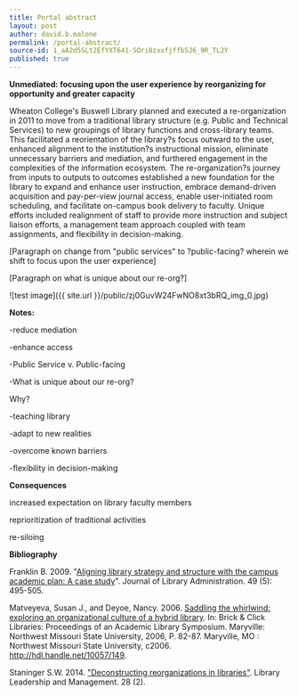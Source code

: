```yaml
---
title: Portal abstract
layout: post
author: david.b.malone
permalink: /portal-abstract/
source-id: 1_aA2d5SLt2EfYXT641-SOri8zxxfjffbSJ6_9R_TL2Y
published: true
---
```

**Unmediated: focusing upon the user experience by reorganizing for opportunity and greater capacity**

Wheaton College's Buswell Library planned and executed a re-organization in 2011 to move from a traditional library structure (e.g. Public and Technical Services) to new groupings of library functions and cross-library teams. This facilitated a reorientation of the library?s focus outward to the user, enhanced alignment to the institution?s instructional mission, eliminate unnecessary barriers and mediation, and furthered engagement in the complexities of the information ecosystem. The re-organization?s journey from inputs to outputs to outcomes established a new foundation for the library to expand and enhance user instruction, embrace demand-driven acquisition and pay-per-view journal access, enable user-initiated room scheduling, and facilitate on-campus book delivery to faculty. Unique efforts included realignment of staff to provide more instruction and subject liaison efforts, a management team approach coupled with team assignments, and flexibility in decision-making. 

[Paragraph on change from "public services" to ?public-facing? wherein we shift to focus upon the user experience]

[Paragraph on what is unique about our re-org?]

![test image]({{ site.url }}/public/zj0GuvW24FwNO8xt3bRQ_img_0.jpg)

**Notes:**

-reduce mediation

-enhance access

-Public Service v. Public-facing

-What is unique about our re-org?

Why?

-teaching library

-adapt to new realities

-overcome known barriers

-flexibility in decision-making

**Consequences**

increased expectation on library faculty members

reprioritization of traditional activities

re-siloing

**Bibliography**

Franklin B. 2009. "[Aligning library strategy and structure with the campus academic plan: A case study](http://digitalcommons.uconn.edu/cgi/viewcontent.cgi?article=1024&context=libr_pubs)". Journal of Library Administration. 49 (5): 495-505.

Matveyeva, Susan J., and Deyoe, Nancy. 2006. [Saddling the whirlwind: exploring an organizational culture of a hybrid library](http://soar.wichita.edu/bitstream/handle/10057/149/orgculture.pdf?sequence=3). In: Brick & Click Libraries: Proceedings of an Academic Library Symposium. Maryville: Northwest Missouri State University, 2006, P. 82-87. Maryville, MO : Northwest Missouri State University, c2006. http://hdl.handle.net/10057/149.

Staninger S.W. 2014. ["Deconstructing reorganizations in libraries"](https://journals.tdl.org/llm/index.php/llm/article/view/7057). Library Leadership and Management. 28 (2).

